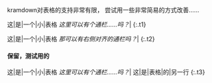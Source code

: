 kramdown对表格的支持非常有限，
尝试用一些非常简易的方式改善……

这|是|一个|小|表格
_这里可以有个通栏……吗？_|
{:.t1}

<style>
.t1 tr:nth-of-type(2) td { border: 0 }
.t1 tr:nth-of-type(2) td:first-child { position: absolute }
</style>

这|是|一个|小|表格
_那可以有右侧对齐的通栏吗？_|
{:.t2}

<style>
.t2 tr:nth-of-type(2) { position: relative }
.t2 tr:nth-of-type(2) td { border: 0 }
.t2 tr:nth-of-type(2) td:first-child{
    position: absolute;
	text-align: right;
    width: 100%;
    box-sizing: border-box;
}
</style>

#### 保留，测试用的

这|是|一个|小|表格
_这里可以有个通栏……吗？_|
这|是|表格|的|另一行
{:.t3}
<style>
	.t1 tr:nth-of-type(2) td{color:red}
</style>
